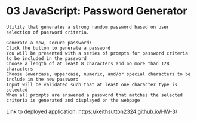 # 03 JavaScript: Password Generator


```
Utility that generates a strong random password based on user selection of password criteria.
```

```
Generate a new, secure password:
Click the button to generate a password
You will be presented with a series of prompts for password criteria to be included in the password
Choose a length of at least 8 characters and no more than 128 characters
Choose lowercase, uppercase, numeric, and/or special characters to be include in the new password
Input will be validated such that at least one character type is selected
When all prompts are answered a password that matches the selected criteria is generated and displayed on the webpage 
```

Link to deployed application:
https://keithsutton2324.github.io/HW-3/


